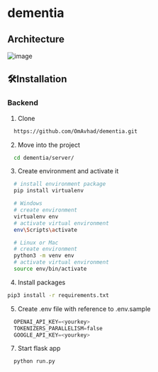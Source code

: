 # dementia

## Architecture
![image](https://github.com/user-attachments/assets/52bfa315-b7e2-417b-aa03-c70c358941ec)


## 🛠️Installation 

### Backend

1. Clone

  ```bash
    https://github.com/OmAvhad/dementia.git
  ```
    
2. Move into the project
  ```bash
    cd dementia/server/
  ```

3. Create environment and activate it
  ```bash
    # install environment package
    pip install virtualenv

    # Windows
    # create environment
    virtualenv env
    # activate virtual environment
    env\Scripts\activate

    # Linux or Mac
    # create environment
    python3 -m venv env
    # activate virtual environment
    source env/bin/activate
  ```

4. Install packages
  ```bash
  pip3 install -r requirements.txt
  ```

5. Create .env file with reference to .env.sample
  ```python
    OPENAI_API_KEY=<yourkey>
    TOKENIZERS_PARALLELISM=false
    GOOGLE_API_KEY=<yourkey>
  ```

7. Start flask app
  ```bash
    python run.py
  ```
